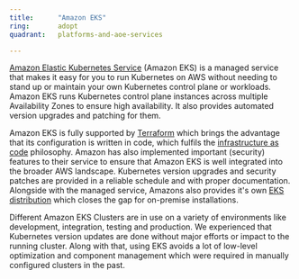 ```yaml
---
title:      "Amazon EKS"
ring:       adopt
quadrant:   platforms-and-aoe-services

---
```


[Amazon Elastic Kubernetes Service](https://aws.amazon.com/de/eks/) (Amazon EKS) is a managed service that makes it easy for you to run Kubernetes on AWS without needing to stand up or maintain your own Kubernetes control plane or workloads.
Amazon EKS runs Kubernetes control plane instances across multiple Availability Zones to ensure high availability. 
It also provides automated version upgrades and patching for them.

Amazon EKS is fully supported by [Terraform](https://www.aoe.com/techradar/platforms-and-aoe-services/terraform.html) which brings the advantage that its configuration is written in code,
which fulfils the [infrastructure as code](https://www.aoe.com/techradar/platforms-and-aoe-services/infrastructure-as-code.html) philosophy. Amazon has also implemented important (security) features to their service to ensure that Amazon EKS is well integrated into the broader AWS landscape. Kubernetes version upgrades and security patches are provided in a reliable schedule and with proper documentation. Alongside with the managed service, Amazons also provides it's own [EKS distribution](https://aws.amazon.com/de/blogs/opensource/introducing-amazon-eks-distro/) which closes the gap for on-premise installations.

Different Amazon EKS Clusters are in use on a variety of environments like development, integration, testing and production.
We experienced that Kubernetes version updates are done without major efforts or impact to the running cluster. Along with that, using EKS avoids a lot of low-level optimization and component management which were required in manually configured clusters in the past.

